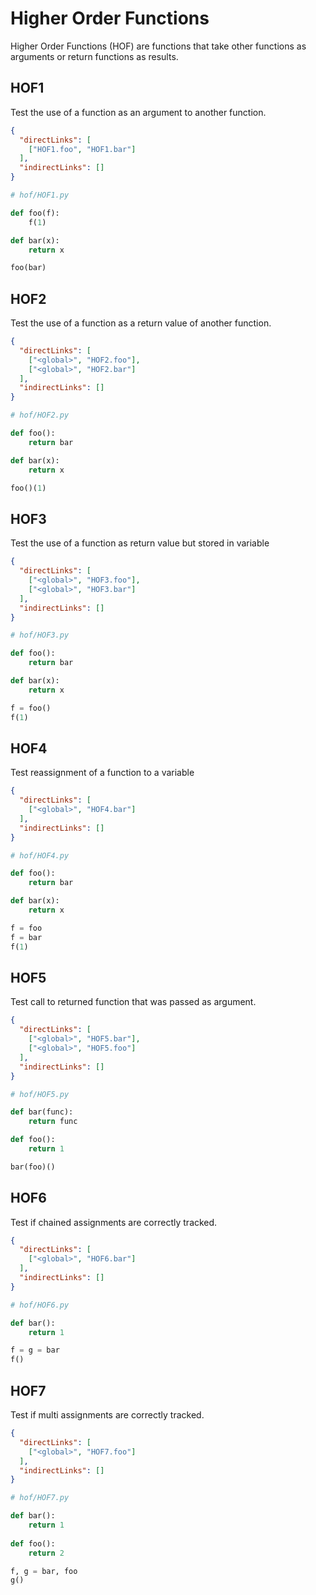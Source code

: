 # Higher Order Functions
Higher Order Functions (HOF) are functions that take other functions as arguments or return functions as results.

## HOF1
[//]: # (MAIN: global)
Test the use of a function as an argument to another function.

```json
{
  "directLinks": [
    ["HOF1.foo", "HOF1.bar"]
  ],
  "indirectLinks": []
}
```
```python
# hof/HOF1.py

def foo(f):
    f(1)

def bar(x):
    return x

foo(bar)
```
[//]: # (END)

## HOF2
[//]: # (MAIN: global)
Test the use of a function as a return value of another function.

```json
{
  "directLinks": [
    ["<global>", "HOF2.foo"],
    ["<global>", "HOF2.bar"]
  ],
  "indirectLinks": []
}
```
```python
# hof/HOF2.py

def foo():
    return bar

def bar(x):
    return x

foo()(1)
```
[//]: # (END)

## HOF3
[//]: # (MAIN: global)
Test the use of a function as return value but stored in variable

```json
{
  "directLinks": [
    ["<global>", "HOF3.foo"],
    ["<global>", "HOF3.bar"]
  ],
  "indirectLinks": []
}
```
```python
# hof/HOF3.py

def foo():
    return bar

def bar(x):
    return x

f = foo()
f(1)
```
[//]: # (END)

## HOF4
[//]: # (MAIN: global)
Test reassignment of a function to a variable

```json
{
  "directLinks": [
    ["<global>", "HOF4.bar"]
  ],
  "indirectLinks": []
}
```
```python
# hof/HOF4.py

def foo():
    return bar

def bar(x):
    return x

f = foo
f = bar
f(1)
```
[//]: # (END)

## HOF5
[//]: # (MAIN: global)
Test call to returned function that was passed as argument.

```json
{
  "directLinks": [
    ["<global>", "HOF5.bar"],
    ["<global>", "HOF5.foo"]
  ],
  "indirectLinks": []
}
```
```python
# hof/HOF5.py

def bar(func):
    return func

def foo():
    return 1

bar(foo)()
```
[//]: # (END)

## HOF6
[//]: # (MAIN: global)
Test if chained assignments are correctly tracked.

```json
{
  "directLinks": [
    ["<global>", "HOF6.bar"]
  ],
  "indirectLinks": []
}
```
```python
# hof/HOF6.py

def bar():
    return 1

f = g = bar
f()
```
[//]: # (END)

## HOF7
[//]: # (MAIN: global)
Test if multi assignments are correctly tracked.

```json
{
  "directLinks": [
    ["<global>", "HOF7.foo"]
  ],
  "indirectLinks": []
}
```
```python
# hof/HOF7.py

def bar():
    return 1
    
def foo():
    return 2

f, g = bar, foo
g()
```
[//]: # (END)